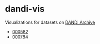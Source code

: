 # dandi-vis

Visualizations for datasets on [DANDI Archive](https://dandiarchive.org/)

- [000582](./dandisets/000582/000582.md)
- [000784](./dandisets/000784/000784.md)
